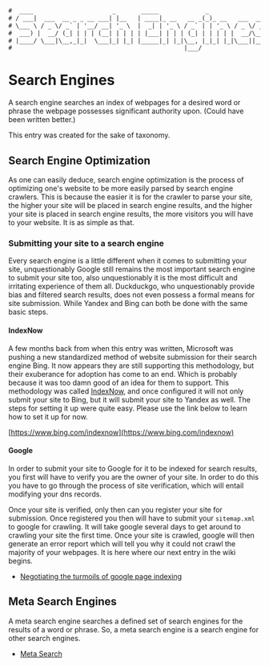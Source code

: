 ```txt
#  ____                      _       _____             _
# / ___|  ___  __ _ _ __ ___| |__   | ____|_ __   __ _(_)_ __   ___  ___
# \___ \ / _ \/ _` | '__/ __| '_ \  |  _| | '_ \ / _` | | '_ \ / _ \/ __|
#  ___) |  __/ (_| | | | (__| | | | | |___| | | | (_| | | | | |  __/\__ \
# |____/ \___|\__,_|_|  \___|_| |_| |_____|_| |_|\__, |_|_| |_|\___||___/
#                                                |___/
```

Search Engines
===============

A search engine searches an index of webpages for a desired word or phrase the webpage possesses significant
authority upon. (Could have been written better.)

This entry was created for the sake of taxonomy.

Search Engine Optimization
--------------------------

As one can easily deduce, search engine optimization is the process of optimizing one's website to be more
easily parsed by search engine crawlers. This is because the easier it is for the crawler to parse your site,
the higher your site will be placed in search engine results, and the higher your site is placed in search
engine results, the more visitors you will have to your website. It is as simple as that.

### Submitting your site to a search engine

Every search engine is a little different when it comes to submitting your site, unquestionably Google still
remains the most important search engine to submit your site too, also unquestionably it is the most difficult
and irritating experience of them all. Duckduckgo, who unquestionably provide bias and filtered search
results, does not even possess a formal means for site submission. While Yandex and Bing can both be done with
the same basic steps.

#### IndexNow

A few months back from when this entry was written, Microsoft was pushing a new standardized method of
website submission for their search engine Bing. It now appears they are still supporting this methodology,
but their exuberance for adoption has come to an end. Which is probably because it was too damn good of an
idea for them to support. This methodology was called [IndexNow](https://www.bing.com/indexnow), and once configured it
will not only submit your site to Bing, but it will submit your site to Yandex as well. The steps for setting
it up were quite easy. Please use the link below to learn how to set it up for now.

[https://www.bing.com/indexnow](https://www.bing.com/indexnow)

#### Google

In order to submit your site to Google for it to be indexed for search results, you first will have to verify
you are the owner of your site. In order to do this you have to go through the process of site verification,
which will entail modifying your dns records.

Once your site is verified, only then can you register your site for submission. Once registered you then will
have to submit your `sitemap.xml` to google for crawling. It will take google several days to get around to
crawling your site the first time. Once your site is crawled, google will then generate an error report which
will tell you why it could not crawl the majority of your webpages. It is here where our next entry in the
wiki begins.

* [Negotiating the turmoils of google page indexing](google_indexing)

Meta Search Engines
--------------------

A meta search engine searches a defined set of search engines for the results of a word or phrase. So, a meta search engine is a search engine for other search
engines.

- [Meta Search](meta_search)
